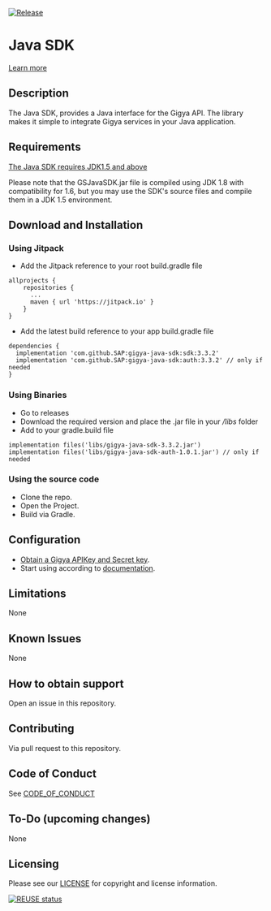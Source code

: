[![Release](https://jitpack.io/v/SAP/gigya-java-sdk.svg)](https://jitpack.io/v/SAP/gigya-java-sdk)
# Java SDK 
[Learn more](https://github.com/SAP/gigya-java-sdk/wiki)

## Description
The Java SDK, provides a Java interface for the Gigya API. 
The library makes it simple to integrate Gigya services in your Java application.

## Requirements
[The Java SDK requires JDK1.5 and above](https://www.java.com/en/download/) 

Please note that the GSJavaSDK.jar file is compiled using JDK 1.8 with compatibility for 1.6, 
but you may use the SDK's source files and compile them in a JDK 1.5 environment.

## Download and Installation
### Using Jitpack
* Add the Jitpack reference to your root build.gradle file
```
allprojects {
    repositories {
      ...
      maven { url 'https://jitpack.io' }
    }
}
```
* Add the latest build reference to your app build.gradle file
```
dependencies {
  implementation 'com.github.SAP:gigya-java-sdk:sdk:3.3.2'
  implementation 'com.github.SAP:gigya-java-sdk:auth:3.3.2' // only if needed
}
```
### Using Binaries
* Go to releases
* Download the required version and place the .jar file in your */libs* folder
* Add to your gradle.build file
```
implementation files('libs/gigya-java-sdk-3.3.2.jar')
implementation files('libs/gigya-java-sdk-auth-1.0.1.jar') // only if needed
```
  
### Using the source code
* Clone the repo.
* Open the Project.
* Build via Gradle.

## Configuration
* [Obtain a Gigya APIKey and Secret key](https://github.com/SAP/gigya-java-sdk/wiki#obtaining-sap-customer-data-clouds-api-key-and-secret-key).
* Start using according to [documentation](https://github.com/SAP/gigya-java-sdk/wiki#logging-in-the-user).

## Limitations
None

## Known Issues
None

## How to obtain support
Open an issue in this repository.

## Contributing
Via pull request to this repository.

## Code of Conduct
See [CODE_OF_CONDUCT](https://github.com/SAP/gigya-java-sdk/blob/main/CODE_OF_CONDUCT.md)

## To-Do (upcoming changes)
None

## Licensing
Please see our [LICENSE](https://github.com/SAP/gigya-java-sdk/blob/main/LICENSE.txt) for copyright and license information.

[![REUSE status](https://api.reuse.software/badge/github.com/SAP/gigya-java-sdk)](https://api.reuse.software/info/github.com/SAP/gigya-java-sdk)
